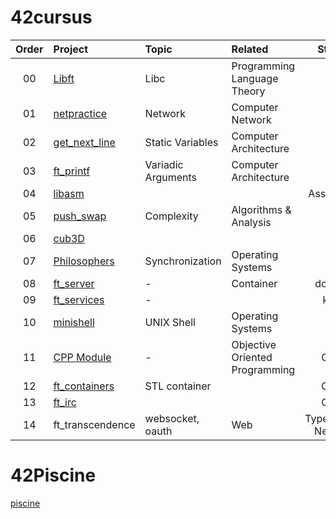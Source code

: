 # 42cursus

| Order | Project |   Topic   | Related | Stack |
| :----: | :----------- | :-------------| :---- | :----: |
| 00     | [Libft](https://github.com/jikwon101/42/tree/master/libft) | Libc | Programming Language Theory | C |
| 01     | [netpractice](https://github.com/jikwon101/42/tree/master/netpractice) | Network |   Computer Network   | - |
| 02     | [get_next_line](https://github.com/jikwon101/42/tree/master/get_next_line) | Static Variables | Computer Architecture | C |
| 03     | [ft_printf](https://github.com/jikwon101/42/tree/master/ft_printf) | Variadic Arguments | Computer Architecture | C |
| 04     | [libasm](https://github.com/jikwon101/42/tree/master/libasm) |  || Assembly |
| 05     | [push_swap](https://github.com/jikwon101/42/tree/master/push_swap) | Complexity | Algorithms & Analysis | C |
| 06     | [cub3D](https://github.com/jikwon101/42/tree/master/cub3D) | | | C |
| 07     | [Philosophers](https://github.com/jikwon101/42/tree/master/philosopher) | Synchronization | Operating Systems | C |
| 08     | [ft_server](https://github.com/jikwon101/42/tree/master/ft_server) | - | Container | docker|
| 09     | [ft_services](https://github.com/jikwon101/42/tree/master/ft_services) | - | | k8s |
| 10     | [minishell](https://github.com/jikwon101/42/tree/master/minishell) | UNIX Shell | Operating Systems | C |
| 11     | [CPP Module](https://github.com/jikwon101/42/tree/master/CPP_Module) | - | Objective Oriented Programming | C++ |
| 12     | [ft_containers](https://github.com/jikwon101/42/tree/master/ft_container) | STL container |  | C++|
| 13     | [ft_irc](http://github.com/jikwon101/42/tree/master/ft_irc) |  |  | C++|
| 14     | ft_transcendence | websocket, oauth | Web| Typescript, NestJS|  
# 42Piscine
[piscine](https://github.com/jikwon101/42/tree/master/piscine)
